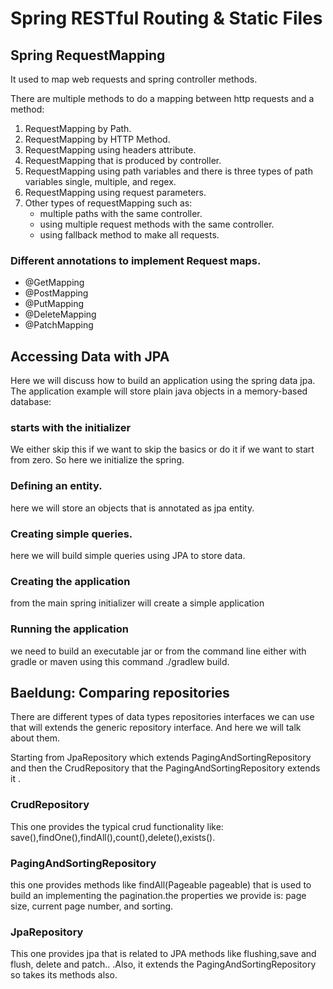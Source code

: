 # Spring RESTful Routing & Static Files

## Spring RequestMapping

It used to map web requests and spring controller methods.

There are multiple methods to do a mapping between http requests and a method:

1.  RequestMapping by Path.
2. RequestMapping by HTTP Method.
3. RequestMapping using headers attribute.
4. RequestMapping that is produced by controller.
5. RequestMapping using path variables and there is three types of path variables single, multiple, and regex.
6. RequestMapping using request parameters.
7. Other types of requestMapping such as:
      * multiple paths with the same controller.
      * using multiple request methods with the same controller.
      * using fallback method to make all requests.
### Different annotations to implement Request maps.

* @GetMapping
* @PostMapping
* @PutMapping
* @DeleteMapping
* @PatchMapping 


## Accessing Data with JPA
Here we will discuss how to build an application using the spring data jpa. The application example will store plain java objects in a memory-based database:

### starts with the initializer
We either skip this if we want to skip the basics or do it if we want to start from zero.
So here we initialize the spring.

### Defining an entity.
here we will store an objects that is annotated as jpa entity.

### Creating simple queries.

here we will build simple queries using JPA to store data.

### Creating the application
from the main spring initializer will create a simple application

### Running the application
we need to build an executable jar or from the command line either with gradle or maven using this command ./gradlew build.


## Baeldung: Comparing repositories

There are different types of data types repositories interfaces we can use that will extends the generic repository interface.
And here we will talk about them.

Starting from JpaRepository which extends PagingAndSortingRepository and then the CrudRepository that the PagingAndSortingRepository extends it .

###  CrudRepository
This one provides the typical crud functionality like:
save(),findOne(),findAll(),count(),delete(),exists().

### PagingAndSortingRepository
this one provides methods like findAll(Pageable pageable) that is used to build an implementing the pagination.the properties we provide is: page size, current page number, and sorting.

###  JpaRepository
This one provides jpa that is related to JPA methods like flushing,save and flush, delete and patch.. .Also, it extends the PagingAndSortingRepository so takes its methods also.


